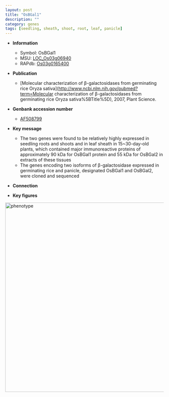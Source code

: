 ```yaml
---
layout: post
title: "OsBGal1"
description: ""
category: genes
tags: [seedling, sheath, shoot, root, leaf, panicle]
---
```


* **Information**  
    + Symbol: OsBGal1  
    + MSU: [LOC_Os03g06940](http://rice.plantbiology.msu.edu/cgi-bin/ORF_infopage.cgi?orf=LOC_Os03g06940)  
    + RAPdb: [Os03g0165400](http://rapdb.dna.affrc.go.jp/viewer/gbrowse_details/irgsp1?name=Os03g0165400)  

* **Publication**  
    + [Molecular characterization of β-galactosidases from germinating rice Oryza sativa](http://www.ncbi.nlm.nih.gov/pubmed?term=Molecular characterization of β-galactosidases from germinating rice Oryza sativa%5BTitle%5D), 2007, Plant Science.

* **Genbank accession number**  
    + [AF508799](http://www.ncbi.nlm.nih.gov/nuccore/AF508799)

* **Key message**  
    + The two genes were found to be relatively highly expressed in seedling roots and shoots and in leaf sheath in 15~30-day-old plants, which contained major immunoreactive proteins of approximately 90 kDa for OsBGal1 protein and 55 kDa for OsBGal2 in extracts of these tissues
    + The genes encoding two isoforms of β-galactosidase expressed in germinating rice and panicle, designated OsBGal1 and OsBGal2, were cloned and sequenced

* **Connection**  

* **Key figures**  
<img src="http://ricencode.github.io/images/OsBGal1.pheno.png" alt="phenotype"  style="width: 600px;"/>



